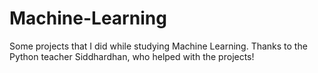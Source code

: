 # Machine-Learning
Some projects that I did while studying Machine Learning. 
Thanks to the Python teacher Siddhardhan, who helped with the projects!
